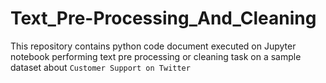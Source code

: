 # Text_Pre-Processing_And_Cleaning
This repository contains python code document executed on Jupyter notebook performing text pre processing or cleaning task on a sample dataset about `Customer Support on Twitter`
